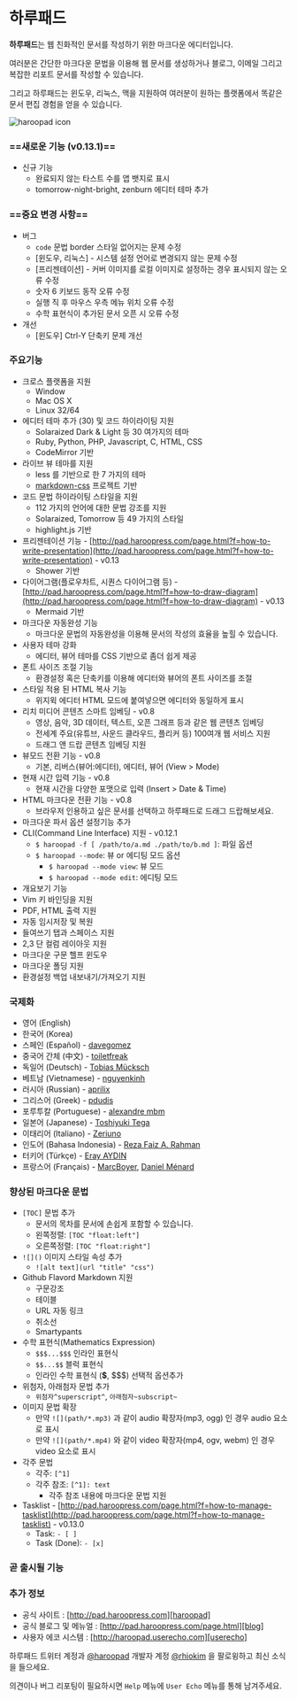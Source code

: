 # 하루패드

**하루패드**는 웹 친화적인 문서를 작성하기 위한 마크다운 에디터입니다. 

여러분은 간단한 마크다운 문법을 이용해 웹 문서를 생성하거나 블로그, 이메일 그리고 복잡한 리포트 문서를 작성할 수 있습니다. 

그리고 하루패드는 윈도우, 리눅스, 맥을 지원하여 여러분이 원하는 플랫폼에서 똑같은 문서 편집 경험을 얻을 수 있습니다.

![haroopad icon](http://pad.haroopress.com/assets/images/logo-small.png)

### ==새로운 기능 (v0.13.1)==

* 신규 기능
	- 완료되지 않는 타스트 수를 앱 뱃지로 표시
	- tomorrow-night-bright, zenburn 에디터 테마 추가

### ==중요 변경 사항==

* 버그
	- `code` 문법 border 스타일 없어지는 문제 수정
	- [윈도우, 리눅스] - 시스템 설정 언어로 변경되지 않는 문제 수정
	- [프리젠테이션] - 커버 이미지를 로컬 이미지로 설정하는 경우 표시되지 않는 오류 수정
	- 숫자 6 키보드 동작 오류 수정
	- 실행 직 후 마우스 우측 메뉴 위치 오류 수정
	- 수학 표현식이 추가된 문서 오픈 시 오류 수정
* 개선
	- [윈도우] Ctrl-Y 단축키 문제 개선

### 주요기능

* 크로스 플랫폼을 지원
	- Window
	- Mac OS X
	- Linux 32/64
* 에디터 테마 추가 (30) 및 코드 하이라이팅 지원 
	- Solaraized Dark & Light 등 30 여가지의 테마
	- Ruby, Python, PHP, Javascript, C, HTML, CSS
	- CodeMirror 기반
* 라이브 뷰 테마를 지원
	- less 를 기반으로 한 7 가지의 테마
	- [markdown-css](https://github.com/rhiokim/markdown-css) 프로젝트 기반
* 코드 문법 하이라이팅 스타일을 지원
	- 112 가지의 언어에 대한 문법 강조를 지원
	- Solaraized, Tomorrow 등 49 가지의 스타일
	- highlight.js 기반
* 프리젠테이션 기능 - [http://pad.haroopress.com/page.html?f=how-to-write-presentation](http://pad.haroopress.com/page.html?f=how-to-write-presentation) - v0.13
	- Shower 기반
* 다이어그램(플로우차트, 시퀀스 다이어그램 등) - [http://pad.haroopress.com/page.html?f=how-to-draw-diagram](http://pad.haroopress.com/page.html?f=how-to-draw-diagram) - v0.13
	- Mermaid 기반
* 마크다운 자동완성 기능
	- 마크다운 문법의 자동완성을 이용해 문서의 작성의 효율을 높힐 수 있습니다.
* 사용자 테마 강화
  - 에디터, 뷰어 테마를 CSS 기반으로 좀더 쉽게 제공
* 폰트 사이즈 조절 기능
	- 환경설정 혹은 단축키를 이용해 에디터와 뷰어의 폰트 사이즈를 조절
* 스타일 적용 된 HTML 복사 기능
	- 위지윅 에디터 HTML 모드에 붙여넣으면 에디터와 동일하게 표시
* 리치 미디어 콘텐츠 스마트 임베딩 - v0.8
	- 영상, 음악, 3D 데이터, 텍스트, 오픈 그래프 등과 같은 웹 콘텐츠 임베딩
	- 전세계 주요(유튜브, 사운드 클라우드, 플리커 등) 100여개 웹 서비스 지원
	- 드래그 앤 드랍 콘텐츠 임베딩 지원
* 뷰모드 전환 기능 - v0.8
	- 기본, 리버스(뷰어:에디터), 에디터, 뷰어 (View > Mode)
* 현재 시간 입력 기능 - v0.8
	- 현재 시간을 다양한 포맷으로 입력 (Insert > Date & Time)
* HTML 마크다운 전환 기능 - v0.8
	- 브라우저 인용하고 싶은 문서를 선택하고 하루패드로 드래그 드랍해보세요.
* 마크다운 파서 옵션 설정기능 추가
* CLI(Command Line Interface) 지원 - v0.12.1
	- `$ haroopad -f [ /path/to/a.md ./path/to/b.md ]`: 파일 옵션
	- `$ haroopad --mode`: 뷰 or 에디팅 모드 옵션
		+ `$ haroopad --mode view`: 뷰 모드
		+ `$ haroopad --mode edit`: 에디팅 모드
* 개요보기 기능
* Vim 키 바인딩을 지원
* PDF, HTML 출력 지원
* 자동 임시저장 및 복원
* 들여쓰기 탭과 스페이스 지원
* 2,3 단 컬럼 레이아웃 지원
* 마크다운 구문 헬프 윈도우
* 마크다운 폴딩 지원
* 환경설정 백업 내보내기/가져오기 지원

### 국제화

- 영어 (English)
- 한국어 (Korea)
- 스페인 (Español) - [davegomez](https://github.com/davegomez)
- 중국어 간체 (中文) - [toiletfreak](https://github.com/toiletfreak)
- 독일어 (Deutsch) - [Tobias Mücksch](https://github.com/tobiasmuecksch)
- 베트남 (Vietnamese) - [nguyenkinh](https://github.com/nguyenkinh)
- 러시아 (Russian) - [aprilix ](https://github.com/aprilix)
- 그리스어 (Greek) - [pdudis](https://github.com/pdudis)
- 포루투칼 (Portuguese) - [alexandre mbm](https://github.com/alexandre-mbm)
- 일본어 (Japanese) - [Toshiyuki Tega](https://github.com/Toshiyuki-Tega)
- 이태리어 (Italiano) - [Zeriuno](https://github.com/Zeriuno)
- 인도어 (Bahasa Indonesia) - [Reza Faiz A. Rahman](https://github.com/rezafaizarahman)
- 터키어 (Türkçe) - [Eray AYDIN](https://github.com/erayaydin)
- 프랑스어 (Français) - [MarcBoyer](https://github.com/MarcBoyer), [Daniel Ménard](https://github.com/daniel-menard)


### 향상된 마크다운 문법

* `[TOC]` 문법 추가
	- 문서의 목차를 문서에 손쉽게 포함할 수 있습니다.
	- 왼쪽정렬: `[TOC "float:left"]`
	- 오른쪽정렬: `[TOC "float:right"]`
* `![]()` 이미지 스타일 속성 추가
	- `![alt text](url "title" "css")`
* Github Flavord Markdown 지원
	- 구문강조
	- 테이블
	- URL 자동 링크
	- 취소선
	- Smartypants
* 수학 표현식(Mathematics Expression)
	- `$$$...$$$` 인라인 표현식
	- `$$...$$` 블럭 표현식
	- 인라인 수학 표현식 (**$**, $$$) 선택적 옵션추가
* 위첨자, 아래첨자 문법 추가
	- `위첨자^superscript^`, `아래첨자~subscript~`
* 이미지 문법 확장
	- 만약 `![](path/*.mp3)` 과 같이 audio 확장자(mp3, ogg) 인 경우 audio 요소로 표시
	- 만약 `![](path/*.mp4)` 와 같이 video 확장자(mp4, ogv, webm) 인 경우 video 요소로 표시
* 각주 문법
	- 각주: `[^1]`
	- 각주 참조: `[^1]: text`
		+ 각주 참조 내용에 마크다운 문법 지원
* Tasklist - [http://pad.haroopress.com/page.html?f=how-to-manage-tasklist](http://pad.haroopress.com/page.html?f=how-to-manage-tasklist) - v0.13.0
  - Task: `- [ ]`
  - Task (Done): `- [x]`

### 곧 출시될 기능

### 추가 정보

* 공식 사이트 : [http://pad.haroopress.com][haroopad]
* 공식 블로그 및 메뉴얼 : [http://pad.haroopress.com/page.html][blog]
* 사용자 에코 시스템 : [http://haroopad.userecho.com][userecho]

하루패드 트위터 계정과 [@haroopad](https://twitter.com/haroopad) 개발자 계정  [@rhiokim](https://twitter.com/rhiokim) 을 팔로윙하고 최신 소식을 들으세요.

의견이나 버그 리포팅이 필요하시면 `Help` 메뉴에 `User Echo` 메뉴를 통해 남겨주세요.

[haroopad]: http://pad.haroopress.com
[blog]: http://pad.haroopress.com/page.html
[userecho]: http://haroopad.userecho.com